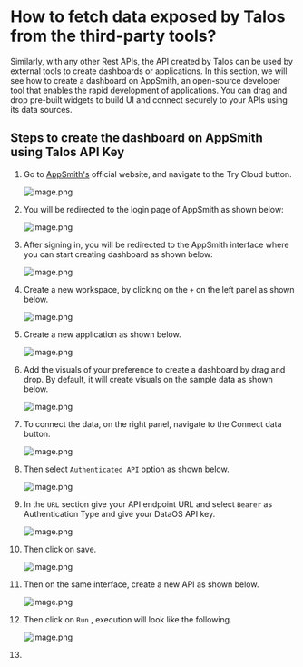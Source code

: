 # How to fetch data exposed by Talos from the third-party tools?

Similarly, with any other Rest APIs, the API created by Talos can be used by external tools to create dashboards or applications. In this section, we will see how to create a dashboard on AppSmith, an open-source developer tool that enables the rapid development of applications. You can drag and drop pre-built widgets to build UI and connect securely to your APIs using its data sources. 

## Steps to create the dashboard on AppSmith using Talos API Key

1. Go to [AppSmith's](https://www.appsmith.com/) official website, and navigate to the Try Cloud button.
    
    ![image.png](https://prod-files-secure.s3.us-west-2.amazonaws.com/215a8e78-890f-4ae1-8790-724fad621927/4fd09937-62b0-4c4b-82fb-74d83dfcc144/image.png)
    
2. You will be redirected to the login page of AppSmith as shown below:
    
    ![image.png](https://prod-files-secure.s3.us-west-2.amazonaws.com/215a8e78-890f-4ae1-8790-724fad621927/97e6fd4e-3a11-4e41-8bb3-2ccad2e018af/image.png)
    
3. After signing in, you will be redirected to the AppSmith interface where you can start creating dashboard as shown below:
    
    ![image.png](https://prod-files-secure.s3.us-west-2.amazonaws.com/215a8e78-890f-4ae1-8790-724fad621927/1e50e235-21af-495a-99e1-d65b80a332aa/image.png)
    
4. Create a new workspace, by clicking on the `+` on the left panel as shown below.
    
    ![image.png](https://prod-files-secure.s3.us-west-2.amazonaws.com/215a8e78-890f-4ae1-8790-724fad621927/a74a8dca-b10b-4de9-bfd3-7fde3000af71/image.png)
    
5. Create a new application as shown below.
    
    ![image.png](https://prod-files-secure.s3.us-west-2.amazonaws.com/215a8e78-890f-4ae1-8790-724fad621927/04e84441-5afc-44f2-ac94-bdab33b07a99/image.png)
    
6. Add the visuals of your preference to create a dashboard by drag and drop. By default, it will create visuals on the sample data as shown below.
    
    ![image.png](https://prod-files-secure.s3.us-west-2.amazonaws.com/215a8e78-890f-4ae1-8790-724fad621927/a461aa07-e54b-4f1d-8370-d9306d0899a8/image.png)
    
7. To connect the data, on the right panel, navigate to the Connect data button.
    
    ![image.png](https://prod-files-secure.s3.us-west-2.amazonaws.com/215a8e78-890f-4ae1-8790-724fad621927/4eb59182-1eb6-40dd-acd5-87f54b4205b0/image.png)
    
8. Then select `Authenticated API` option as shown below.
    
    ![image.png](https://prod-files-secure.s3.us-west-2.amazonaws.com/215a8e78-890f-4ae1-8790-724fad621927/fcd44e5c-02ad-4190-b75d-9e6ffe3bbfa0/image.png)
    
9. In the `URL` section give your API endpoint URL and select `Bearer` as Authentication Type and give your DataOS API key.
    
    ![image.png](https://prod-files-secure.s3.us-west-2.amazonaws.com/215a8e78-890f-4ae1-8790-724fad621927/84adad19-92ef-46bd-b0c6-51347a2328d0/image.png)
    
10. Then click on save.
    
    ![image.png](https://prod-files-secure.s3.us-west-2.amazonaws.com/215a8e78-890f-4ae1-8790-724fad621927/6c7613fa-e402-45d9-a8b9-27d8fdfa8f12/image.png)
    
11. Then on the same interface, create a new API as shown below.
    
    ![image.png](https://prod-files-secure.s3.us-west-2.amazonaws.com/215a8e78-890f-4ae1-8790-724fad621927/07df0b07-676d-4e2b-b3d8-c5386db35974/image.png)
    
12. Then click on `Run` , execution will look like the following.
    
    ![image.png](https://prod-files-secure.s3.us-west-2.amazonaws.com/215a8e78-890f-4ae1-8790-724fad621927/6c314262-e09c-431b-b243-c8dc2e8816f6/image.png)
    
13.